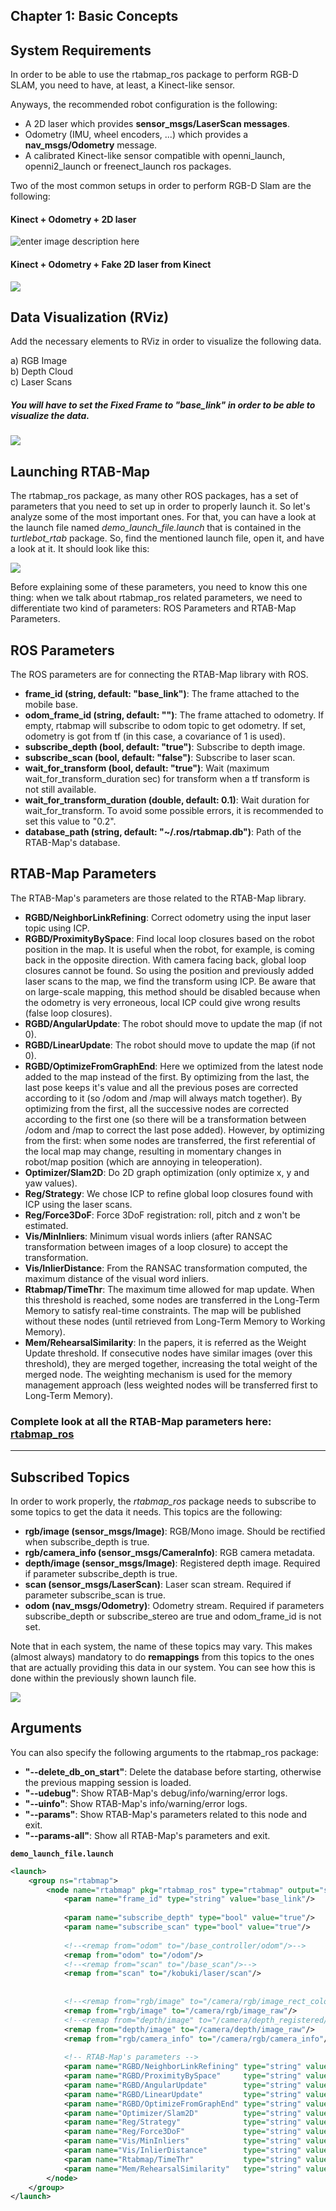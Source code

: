 ## Chapter 1: Basic Concepts

## System Requirements

In order to be able to use the rtabmap_ros package to perform RGB-D SLAM, you need to have, at least, a Kinect-like sensor.  
  
Anyways, the recommended robot configuration is the following:

-   A 2D laser which provides  **sensor_msgs/LaserScan messages**.
-   Odometry (IMU, wheel encoders, ...) which provides a  **nav_msgs/Odometry**  message.
-   A calibrated Kinect-like sensor compatible with openni_launch, openni2_launch or freenect_launch ros packages.

Two of the most common setups in order to perform RGB-D Slam are the following:

#### Kinect + Odometry + 2D laser

![enter image description here](https://github.com/rwbot/RTAB-Map-Notes/blob/master/images/2/rtabmap_config.png?raw=true)


#### Kinect + Odometry + Fake 2D laser from Kinect

![](https://github.com/rwbot/RTAB-Map-Notes/blob/master/images/2/rtabmap_config_fakelaser.jpg?raw=true)



## Data Visualization (RViz)

Add the necessary elements to RViz in order to visualize the following data. 

a) RGB Image  
b) Depth Cloud  
c) Laser Scans

##### You will have to set the Fixed Frame to "base_link" in order to be able to visualize the data.  
![](https://github.com/rwbot/RTAB-Map-Notes/blob/master/images/2/sensors_rviz.png?raw=true)


## Launching RTAB-Map

The rtabmap_ros package, as many other ROS packages, has a set of parameters that you need to set up in order to properly launch it. So let's analyze some of the most important ones. For that, you can have a look at the launch file named  _demo_launch_file.launch_  that is contained in the  _turtlebot_rtab_  package. So, find the mentioned launch file, open it, and have a look at it. It should look like this:  
  
![](https://github.com/rwbot/RTAB-Map-Notes/blob/master/images/2/demo_launch_file.png?raw=true)

Before explaining some of these parameters, you need to know this one thing: when we talk about rtabmap_ros related parameters, we need to differentiate two kind of parameters: ROS Parameters and RTAB-Map Parameters.

## ROS Parameters

The ROS parameters are for connecting the RTAB-Map library with ROS.

-   **frame_id (string, default: "base_link")**: The frame attached to the mobile base.
-   **odom_frame_id (string, default: "")**: The frame attached to odometry. If empty, rtabmap will subscribe to odom topic to get odometry. If set, odometry is got from tf (in this case, a covariance of 1 is used).
-   **subscribe_depth (bool, default: "true")**: Subscribe to depth image.
-   **subscribe_scan (bool, default: "false")**: Subscribe to laser scan.
-   **wait_for_transform (bool, default: "true")**: Wait (maximum wait_for_transform_duration sec) for transform when a tf transform is not still available.
-   **wait_for_transform_duration (double, default: 0.1)**: Wait duration for wait_for_transform. To avoid some possible errors, it is recommended to set this value to "0.2".
-   **database_path (string, default: "~/.ros/rtabmap.db")**: Path of the RTAB-Map's database.

## RTAB-Map Parameters

The RTAB-Map's parameters are those related to the RTAB-Map library.

-   **RGBD/NeighborLinkRefining**: Correct odometry using the input laser topic using ICP.
-   **RGBD/ProximityBySpace**: Find local loop closures based on the robot position in the map. It is useful when the robot, for example, is coming back in the opposite direction. With camera facing back, global loop closures cannot be found. So using the position and previously added laser scans to the map, we find the transform using ICP. Be aware that on large-scale mapping, this method should be disabled because when the odometry is very erroneous, local ICP could give wrong results (false loop closures).
-   **RGBD/AngularUpdate**: The robot should move to update the map (if not 0).
-   **RGBD/LinearUpdate**: The robot should move to update the map (if not 0).
-   **RGBD/OptimizeFromGraphEnd**: Here we optimized from the latest node added to the map instead of the first. By optimizing from the last, the last pose keeps it's value and all the previous poses are corrected according to it (so /odom and /map will always match together). By optimizing from the first, all the successive nodes are corrected according to the first one (so there will be a transformation between /odom and /map to correct the last pose added). However, by optimizing from the first: when some nodes are transferred, the first referential of the local map may change, resulting in momentary changes in robot/map position (which are annoying in teleoperation).
-   **Optimizer/Slam2D**: Do 2D graph optimization (only optimize x, y and yaw values).
-   **Reg/Strategy**: We chose ICP to refine global loop closures found with ICP using the laser scans.
-   **Reg/Force3DoF**: Force 3DoF registration: roll, pitch and z won't be estimated.
-   **Vis/MinInliers**: Minimum visual words inliers (after RANSAC transformation between images of a loop closure) to accept the transformation.
-   **Vis/InlierDistance**: From the RANSAC transformation computed, the maximum distance of the visual word inliers.
-   **Rtabmap/TimeThr**: The maximum time allowed for map update. When this threshold is reached, some nodes are transferred in the Long-Term Memory to satisfy real-time constraints. The map will be published without these nodes (until retrieved from Long-Term Memory to Working Memory).
-   **Mem/RehearsalSimilarity**: In the papers, it is referred as the Weight Update threshold. If consecutive nodes have similar images (over this threshold), they are merged together, increasing the total weight of the merged node. The weighting mechanism is used for the memory management approach (less weighted nodes will be transferred first to Long-Term Memory).

### Complete look at all the RTAB-Map parameters here: [rtabmap_ros ](http://wiki.ros.org/rtabmap_ros)

---

## Subscribed Topics

In order to work properly, the  _rtabmap_ros_  package needs to subscribe to some topics to get the data it needs. This topics are the following:

-   **rgb/image (sensor_msgs/Image)**: RGB/Mono image. Should be rectified when subscribe_depth is true.
-   **rgb/camera_info (sensor_msgs/CameraInfo)**: RGB camera metadata.
-   **depth/image (sensor_msgs/Image)**: Registered depth image. Required if parameter subscribe_depth is true.
-   **scan (sensor_msgs/LaserScan)**: Laser scan stream. Required if parameter subscribe_scan is true.
-   **odom (nav_msgs/Odometry)**: Odometry stream. Required if parameters subscribe_depth or subscribe_stereo are true and odom_frame_id is not set.

Note that in each system, the name of these topics may vary. This makes (almost always) mandatory to do  **remappings**  from this topics to the ones that are actually providing this data in our system. You can see how this is done within the previously shown launch file.  
  
![](https://github.com/rwbot/RTAB-Map-Notes/blob/master/images/2/rtabmap_remap.png?raw=true)


## Arguments

You can also specify the following arguments to the rtabmap_ros package:

-   **"--delete_db_on_start"**: Delete the database before starting, otherwise the previous mapping session is loaded.
-   **"--udebug"**: Show RTAB-Map's debug/info/warning/error logs.
-   **"--uinfo"**: Show RTAB-Map's info/warning/error logs.
-   **"--params"**: Show RTAB-Map's parameters related to this node and exit.
-   **"--params-all"**: Show all RTAB-Map's parameters and exit.


**`demo_launch_file.launch`**
```xml
<launch>
    <group ns="rtabmap">
        <node name="rtabmap" pkg="rtabmap_ros" type="rtabmap" output="screen" args="--delete_db_on_start">
            <param name="frame_id" type="string" value="base_link"/>
            
            <param name="subscribe_depth" type="bool" value="true"/>
            <param name="subscribe_scan" type="bool" value="true"/>
            
            <!--<remap from="odom" to="/base_controller/odom"/>-->
            <remap from="odom" to="/odom"/>
            <!--<remap from="scan" to="/base_scan"/>-->
            <remap from="scan" to="/kobuki/laser/scan"/>
            
            
            <!--<remap from="rgb/image" to="/camera/rgb/image_rect_color"/>-->
            <remap from="rgb/image" to="/camera/rgb/image_raw"/>
            <!--<remap from="depth/image" to="/camera/depth_registered/image_raw"/>-->
            <remap from="depth/image" to="/camera/depth/image_raw"/>
            <remap from="rgb/camera_info" to="/camera/rgb/camera_info"/>
            
            <!-- RTAB-Map's parameters -->
            <param name="RGBD/NeighborLinkRefining" type="string" value="true"/>
            <param name="RGBD/ProximityBySpace"     type="string" value="true"/>
            <param name="RGBD/AngularUpdate"        type="string" value="0.01"/>
            <param name="RGBD/LinearUpdate"         type="string" value="0.01"/>
            <param name="RGBD/OptimizeFromGraphEnd" type="string" value="false"/>
            <param name="Optimizer/Slam2D"          type="string" value="true"/>
            <param name="Reg/Strategy"              type="string" value="1"/> 
            <param name="Reg/Force3DoF"             type="string" value="true"/>
            <param name="Vis/MinInliers"            type="string" value="5"/>
            <param name="Vis/InlierDistance"        type="string" value="0.1"/>
            <param name="Rtabmap/TimeThr"           type="string" value="700"/>
            <param name="Mem/RehearsalSimilarity"   type="string" value="0.45"/>
        </node>
    </group>
</launch>
```












#
<!--stackedit_data:
eyJoaXN0b3J5IjpbMTk4ODI5NzU1M119
-->
